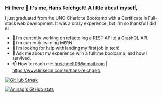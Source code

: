 ### Hi there 👋 It's me, Hans Reichgelt! A little about myself, 

I just graduated from the UNC-Charlotte Bootcamp with a Certificate in Full-stack web development. It was a crazy experience, but I'm so thankful I did it! 


- 🔭 I’m currently working on refactoring a REST API to a GraphQL API. 
- 🌱 I’m currently learning MERN
- 🤔 I’m looking for help with landing my first job in tech! 
- 💬 Ask me about my experience with a fulltime bootcamp, and how I survived.
- 📫 How to reach me: hreichgelt06@gmail.com | https://www.linkedin.com/in/hans-reichgelt/ 


[![GitHub Streak](http://github-readme-streak-stats.herokuapp.com?user=hreichgelt&theme=dracula)](https://git.io/streak-stats)

[![Anurag's GitHub stats](https://github-readme-stats.vercel.app/api?username=hreichgelt&theme=dracula)](https://github.com/hreichgelt/github-readme-stats)
